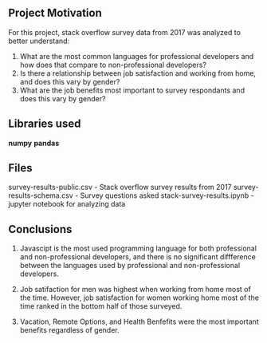## Project Motivation

For this project, stack overflow survey data from 2017 was analyzed to better understand:

1.  What are the most common languages for professional developers and how does that compare to non-professional developers?
2.  Is there a relationship between job satisfaction and working from home, and does this vary by gender?
3.  What are the job benefits most important to survey respondants and does this vary by gender?

## Libraries used
**numpy**
**pandas**

## Files
survey-results-public.csv    - Stack overflow survey results from 2017
survey-results-schema.csv    - Survey questions asked
stack-survey-results.ipynb   - jupyter notebook for analyzing data

## Conclusions
1. Javascipt is the most used programming language for both professional and non-professional developers, and there is no significant diffference between the languages used by professional and non-professional developers.

2. Job satifaction for men was highest when working from home most of the time. However, job satisfaction for women working home most of the time ranked in the bottom half of those surveyed.

3. Vacation, Remote Options, and Health Benfefits were the most important benefits regardless of gender.
